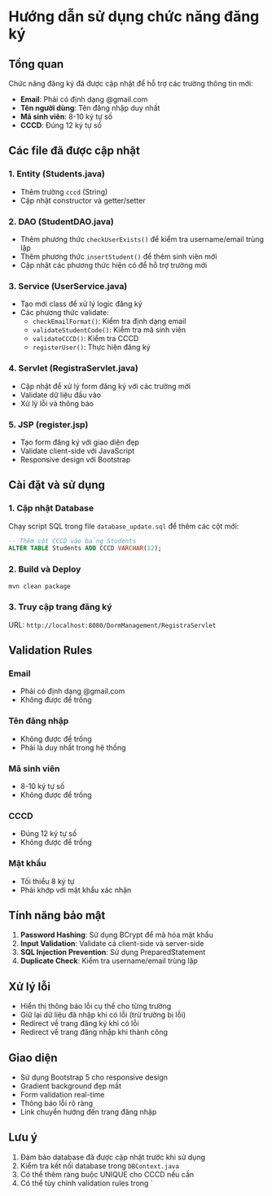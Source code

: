 # Hướng dẫn sử dụng chức năng đăng ký

## Tổng quan
Chức năng đăng ký đã được cập nhật để hỗ trợ các trường thông tin mới:
- **Email**: Phải có định dạng @gmail.com
- **Tên người dùng**: Tên đăng nhập duy nhất
- **Mã sinh viên**: 8-10 ký tự số
- **CCCD**: Đúng 12 ký tự số

## Các file đã được cập nhật

### 1. Entity (Students.java)
- Thêm trường `cccd` (String)
- Cập nhật constructor và getter/setter

### 2. DAO (StudentDAO.java)
- Thêm phương thức `checkUserExists()` để kiểm tra username/email trùng lặp
- Thêm phương thức `insertStudent()` để thêm sinh viên mới
- Cập nhật các phương thức hiện có để hỗ trợ trường mới

### 3. Service (UserService.java)
- Tạo mới class để xử lý logic đăng ký
- Các phương thức validate:
  - `checkEmailFormat()`: Kiểm tra định dạng email
  - `validateStudentCode()`: Kiểm tra mã sinh viên
  - `validateCCCD()`: Kiểm tra CCCD
  - `registerUser()`: Thực hiện đăng ký

### 4. Servlet (RegistraServlet.java)
- Cập nhật để xử lý form đăng ký với các trường mới
- Validate dữ liệu đầu vào
- Xử lý lỗi và thông báo

### 5. JSP (register.jsp)
- Tạo form đăng ký với giao diện đẹp
- Validate client-side với JavaScript
- Responsive design với Bootstrap

## Cài đặt và sử dụng

### 1. Cập nhật Database
Chạy script SQL trong file `database_update.sql` để thêm các cột mới:
```sql
-- Thêm cột CCCD vào bảng Students
ALTER TABLE Students ADD CCCD VARCHAR(12);
```

### 2. Build và Deploy
```bash
mvn clean package
```

### 3. Truy cập trang đăng ký
URL: `http://localhost:8080/DormManagement/RegistraServlet`

## Validation Rules

### Email
- Phải có định dạng @gmail.com
- Không được để trống

### Tên đăng nhập
- Không được để trống
- Phải là duy nhất trong hệ thống

### Mã sinh viên
- 8-10 ký tự số
- Không được để trống

### CCCD
- Đúng 12 ký tự số
- Không được để trống

### Mật khẩu
- Tối thiểu 8 ký tự
- Phải khớp với mật khẩu xác nhận

## Tính năng bảo mật

1. **Password Hashing**: Sử dụng BCrypt để mã hóa mật khẩu
2. **Input Validation**: Validate cả client-side và server-side
3. **SQL Injection Prevention**: Sử dụng PreparedStatement
4. **Duplicate Check**: Kiểm tra username/email trùng lặp

## Xử lý lỗi

- Hiển thị thông báo lỗi cụ thể cho từng trường
- Giữ lại dữ liệu đã nhập khi có lỗi (trừ trường bị lỗi)
- Redirect về trang đăng ký khi có lỗi
- Redirect về trang đăng nhập khi thành công

## Giao diện

- Sử dụng Bootstrap 5 cho responsive design
- Gradient background đẹp mắt
- Form validation real-time
- Thông báo lỗi rõ ràng
- Link chuyển hướng đến trang đăng nhập

## Lưu ý

1. Đảm bảo database đã được cập nhật trước khi sử dụng
2. Kiểm tra kết nối database trong `DBContext.java`
3. Có thể thêm ràng buộc UNIQUE cho CCCD nếu cần
4. Có thể tùy chỉnh validation rules trong `